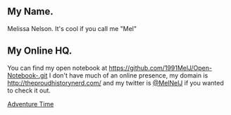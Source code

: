 ## My Name.

Melissa Nelson. It's cool if you call me "Mel"

## My Online HQ.

You can find my open notebook at https://github.com/1991MelJ/Open-Notebook-.git
I don't have much of an online presence, my domain is http://theproudhistorynerd.com/ and my twitter is [@MelNelJ](https://twitter.com/MelNelJ/ "@MelNelJ") if you wanted to check it out.

[Adventure Time](http://i.imgur.com/KFY5N7P.gif "I'm Excited")
 
 

 

 
 
